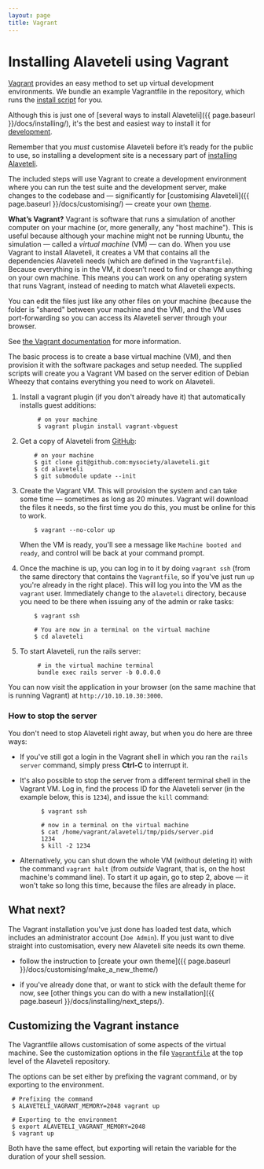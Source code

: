 ```yaml
---
layout: page
title: Vagrant
---
```

# Installing Alaveteli using Vagrant

<p class="lead">
  <a href="https://www.vagrantup.com">Vagrant</a> provides an easy method to set
  up virtual development environments. We bundle an example Vagrantfile in the
  repository, which runs the
  <a href="{{ page.baseurl}}/docs/installing/script/">install script</a> for you.
</p>

Although this is just one of
[several ways to install Alaveteli]({{ page.baseurl }}/docs/installing/),
it's the best and easiest way to install it for
<a href="{{ page.baseurl }}/docs/glossary/#development" class="glossary__link">development</a>.

<div class="attention-box helpful-hint">
  Remember that you <em>must</em> customise Alaveteli before it’s ready for the
  public to use, so installing a development site is a necessary part of
  <a href="{{ page.baseurl }}/docs/installing/">installing Alaveteli</a>.
</div>

The included steps will use Vagrant to create a development environment
where you can run the test suite and the development server, make
changes to the codebase and — significantly for 
[customising Alaveteli]({{ page.baseurl }}/docs/customising/) —
create your own <a href="{{ page.baseurl }}/docs/glossary/#theme" class="glossary__link">theme</a>.

<div class="attention-box info">
  <p>
    <strong>What’s Vagrant?</strong>
    Vagrant is software that runs a simulation of another computer on your
    machine (or, more generally, any "host machine"). This is useful because
    although your machine might not be running Ubuntu, the simulation — called
    a <em>virtual machine</em> (VM) — can do. When you use Vagrant to install
    Alaveteli, it creates a VM that contains all the dependencies Alaveteli
    needs (which are defined in the <code>Vagrantfile</code>). Because
    everything is in the VM, it doesn’t need to find or change anything on your
    own machine. This means you can work on any operating system that runs
    Vagrant, instead of needing to match what Alaveteli expects.
  </p>
  <p>
    You can edit the files just like any other files on your machine (because
    the folder is "shared" between your machine and the VM), and the VM uses
    port-forwarding so you can access its Alaveteli server through your browser.
  </p>
  <p>
    See
    <a href="https://docs.vagrantup.com/v2/">the Vagrant documentation</a>
    for more information.
  </p>
</div>

The basic process is to create a base virtual machine (VM), and then
provision it with the software packages and setup needed. The supplied
scripts will create you a Vagrant VM based on the server edition of
Debian Wheezy that contains everything you need to work on Alaveteli.

1. Install a vagrant plugin (if you don't already have it) that
   automatically installs guest additions:

            # on your machine
            $ vagrant plugin install vagrant-vbguest

2.  Get a copy of Alaveteli from
    <a href="{{ page.baseurl }}/docs/glossary/#git" class="glossary__link">GitHub</a>:

            # on your machine
            $ git clone git@github.com:mysociety/alaveteli.git
            $ cd alaveteli
            $ git submodule update --init

3.  Create the Vagrant VM. This will provision the system and can take some time
    — sometimes as long as 20 minutes. Vagrant will download the files it
    needs, so the first time you do this, you must be online for this to work.

            $ vagrant --no-color up

    When the VM is ready, you'll see a message like `Machine booted and ready`,
    and control will be back at your command prompt.

4.  Once the machine is up, you can log in to it by doing <code>vagrant&nbsp;ssh</code>
    (from the same directory that contains the `Vagrantfile`, so if you've
    just run `up` you're already in the right place). This will log you into
    the VM as the `vagrant` user. Immediately change to the `alaveteli`
    directory, because you need to be there when issuing any of the admin or
    rake tasks:

            $ vagrant ssh

            # You are now in a terminal on the virtual machine
            $ cd alaveteli

5. To start Alaveteli, run the rails server:

            # in the virtual machine terminal
            bundle exec rails server -b 0.0.0.0

You can now visit the application in your browser (on the same machine that is
running Vagrant) at `http://10.10.10.30:3000`.

### How to stop the server

You don't need to stop Alaveteli right away, but when you do here are
three ways:

* If you've still got a login in the Vagrant shell in which you ran the
  `rails server` command, simply press **Ctrl-C** to interrupt it.

* It's also possible to stop the server from a different terminal shell in the
  Vagrant VM. Log in, find the process ID for the Alaveteli server (in the
  example below, this is `1234`), and issue the `kill` command:

            $ vagrant ssh

            # now in a terminal on the virtual machine
            $ cat /home/vagrant/alaveteli/tmp/pids/server.pid
            1234
            $ kill -2 1234

* Alternatively, you can shut down the whole VM (without deleting it) with the
  command <code>vagrant&nbsp;halt</code> (from _outside_ Vagrant, that is, on
  the host machine's command line). To start it up again, go to step 2, above
  — it won't take so long this time, because the files are already in place.

## What next?

The Vagrant installation you've just done has loaded test data, which includes
an administrator account (`Joe Admin`). If you just want to dive straight into
customisation, every new Alaveteli site needs its own theme.

* follow the instruction to [create your own theme]({{ page.baseurl }}/docs/customising/make_a_new_theme/)

* if you've already done that, or want to stick with the default theme for now, see [other things you can do with a new installation]({{ page.baseurl }}/docs/installing/next_steps/).

## Customizing the Vagrant instance

The Vagrantfile allows customisation of some aspects of the virtual machine. See the customization options in the file [`Vagrantfile`](https://github.com/mysociety/alaveteli/blob/master/Vagrantfile#L30) at the top level of the Alaveteli repository.

The options can be set either by prefixing the vagrant command, or by
exporting to the environment.

     # Prefixing the command
     $ ALAVETELI_VAGRANT_MEMORY=2048 vagrant up

     # Exporting to the environment
     $ export ALAVETELI_VAGRANT_MEMORY=2048
     $ vagrant up

Both have the same effect, but exporting will retain the variable for the duration of your shell session.


